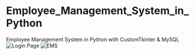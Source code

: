 # Employee_Management_System_in_Python
Employee Management System in Python with CustomTkinter &amp; MySQL
![Login Page](https://github.com/user-attachments/assets/ca934b4a-de43-46f9-85e2-0e38661a4e98)
![EMS](https://github.com/user-attachments/assets/94364d13-ff06-4490-bcec-c895d0daddcd)
